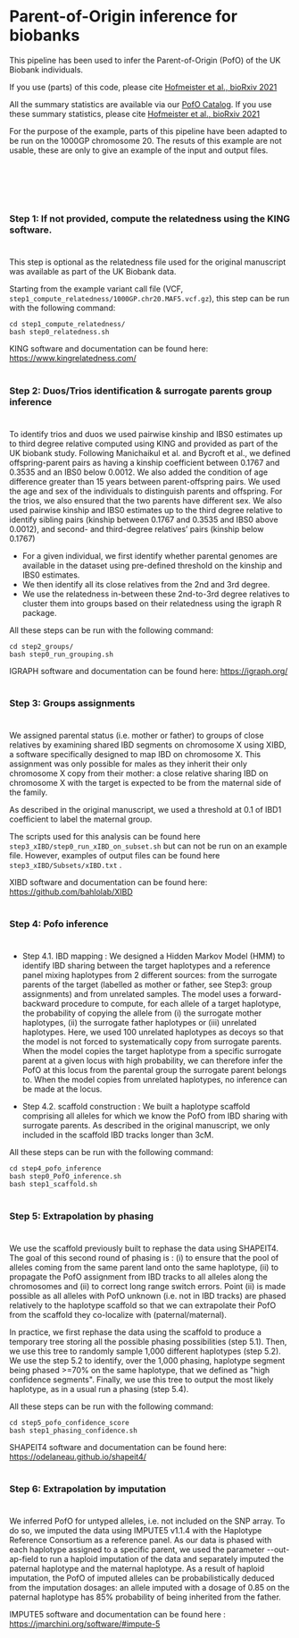 # Parent-of-Origin inference for biobanks




This pipeline has been used to infer the Parent-of-Origin (PofO) of the UK Biobank individuals.

If you use (parts) of this code, please cite [Hofmeister et al., bioRxiv 2021](https://www.biorxiv.org/content/10.1101/2021.11.03.467079v1)

All the summary statistics are available via our [PofO Catalog](https://www.tinyurl.com/PofOCat). If you use these summary statistics, please cite [Hofmeister et al., bioRxiv 2021](https://www.biorxiv.org/content/10.1101/2021.11.03.467079v1)


For the purpose of the example, parts of this pipeline have been adapted to be run on the 1000GP chromosome 20. The resuts of this example are not usable, these are only to give an example of the input and output files. 

















</br>
  &nbsp
  </br>
  &nbsp








#
### Step 1: If not provided, compute the relatedness using the KING software.
#
This step is optional as the relatedness file used for the original manuscript was available as part of the UK Biobank data.

Starting from the example variant call file (VCF, ```step1_compute_relatedness/1000GP.chr20.MAF5.vcf.gz```), this step can be run with the following command:
	
```
cd step1_compute_relatedness/
bash step0_relatedness.sh
```

KING software and documentation can be found here: https://www.kingrelatedness.com/


#
### Step 2: Duos/Trios identification & surrogate parents group inference
#
To identify trios and duos we used pairwise kinship and IBS0 estimates up to third degree relative computed using KING and provided as part of the UK biobank study. Following Manichaikul et al. and Bycroft et al., we defined offspring-parent pairs as having a kinship coefficient between 0.1767 and 0.3535 and an IBS0 below 0.0012. We also added the condition of age difference greater than 15 years between parent-offspring pairs. We used the age and sex of the individuals to distinguish parents and offspring. For the trios, we also ensured that the two parents have different sex. We also used pairwise kinship and IBS0 estimates up to the third degree relative to identify sibling pairs (kinship between 0.1767 and 0.3535 and IBS0 above 0.0012), and second- and third-degree relatives’ pairs (kinship below 0.1767)

* For a given individual, we first identify whether parental genomes are available in the dataset using pre-defined threshold on the kinship and IBS0 estimates. 
* We then identify all its close relatives from the 2nd and 3rd degree.
* We use the relatedness in-between these 2nd-to-3rd degree relatives to cluster them into groups based on their relatedness using the igraph R package.

All these steps can be run with the following command:

```
cd step2_groups/
bash step0_run_grouping.sh
```

IGRAPH software and documentation can be found here: https://igraph.org/






#
### Step 3: Groups assignments
#
We assigned parental status (i.e. mother or father) to groups of close relatives by examining shared IBD segments on chromosome X using XIBD, a software specifically designed to map IBD on chromosome X. This assignment was only possible for males as they inherit their only chromosome X copy from their mother: a close relative sharing IBD on chromosome X with the target is expected to be from the maternal side of the family.

As described in the original manuscript, we used a threshold at 0.1 of IBD1 coefficient to label the maternal group.

The scripts used for this analysis can be found here ```step3_xIBD/step0_run_xIBD_on_subset.sh``` but can not be run on an example file. However, examples of output files can be found here ``` step3_xIBD/Subsets/xIBD.txt ``` .


XIBD software and documentation can be found here: https://github.com/bahlolab/XIBD







#
### Step 4: Pofo inference
#
* Step 4.1. IBD mapping : We designed a Hidden Markov Model (HMM) to identify IBD sharing between the target haplotypes and a reference panel mixing haplotypes from 2 different sources: from the surrogate parents of the target (labelled as mother or father, see Step3: group assignments) and from unrelated samples. The model uses a forward-backward procedure to compute, for each allele of a target haplotype, the probability of copying the allele from (i) the surrogate mother haplotypes, (ii) the surrogate father haplotypes or (iii) unrelated haplotypes. Here, we used 100 unrelated haplotypes as decoys so that the model is not forced to systematically copy from surrogate parents. When the model copies the target haplotype from a specific surrogate parent at a given locus with high probability, we can therefore infer the PofO at this locus from the parental group the surrogate parent belongs to. When the model copies from unrelated haplotypes, no inference can be made at the locus.


* Step 4.2. scaffold construction : We built a haplotype scaffold comprising all alleles for which we know the PofO from IBD sharing with surrogate parents. As described in the original manuscript, we only included in the scaffold IBD tracks longer than 3cM.


All these steps can be run with the following command:

```
cd step4_pofo_inference
bash step0_PofO_inference.sh
bash step1_scaffold.sh
```








#
### Step 5: Extrapolation by phasing
#
We use the scaffold previously built to rephase the data using SHAPEIT4. The goal of this second round of phasing is : (i) to ensure that the pool of alleles coming from the same parent land onto the same haplotype, (ii) to propagate the PofO assignment from IBD tracks to all alleles along the chromosomes and (ii) to correct long range switch errors. Point (ii) is made possible as all alleles with PofO unknown (i.e. not in IBD tracks) are phased relatively to the haplotype scaffold so that we can extrapolate their PofO from the scaffold they co-localize with (paternal/maternal).

In practice, we first rephase the data using the scaffold to produce a temporary tree storing all the possible phasing possibilities (step 5.1). Then, we use this tree to randomly sample 1,000 different haplotypes (step 5.2). We use the step 5.2 to identify, over the 1,000 phasing, haplotype segment being phased >=70% on the same haplotype, that we defined as "high confidence segments". Finally, we use this tree to output the most likely haplotype, as in a usual run a phasing (step 5.4).
	

All these steps can be run with the following command:
```
cd step5_pofo_confidence_score
bash step1_phasing_confidence.sh
```

SHAPEIT4 software and documentation can be found here: https://odelaneau.github.io/shapeit4/








#
### Step 6: Extrapolation by imputation
#
We inferred PofO for untyped alleles, i.e. not included on the SNP array. To do so, we imputed the data using IMPUTE5 v1.1.4 with the Haplotype Reference Consortium as a reference panel. As our data is phased with each haplotype assigned to a specific parent, we used the parameter --out-ap-field to run a haploid imputation of the data and separately imputed the paternal haplotype and the maternal haplotype. As a result of haploid imputation, the PofO of imputed alleles can be probabilistically deduced from the imputation dosages: an allele imputed with a dosage of 0.85 on the paternal haplotype has 85% probability of being inherited from the father.

IMPUTE5 software and documentation can be found here : https://jmarchini.org/software/#impute-5 




